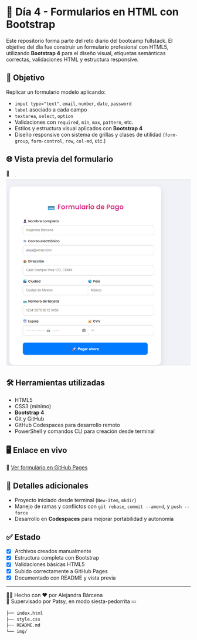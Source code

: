 # 🚀 Día 4 - Formularios en HTML con Bootstrap

Este repositorio forma parte del reto diario del bootcamp fullstack. El objetivo del día fue construir un formulario profesional con HTML5, utilizando **Bootstrap 4** para el diseño visual, etiquetas semánticas correctas, validaciones HTML y estructura responsive.

## 🎯 Objetivo

Replicar un formulario modelo aplicando:

- `input type="text"`, `email`, `number`, `date`, `password`
- `label` asociado a cada campo
- `textarea`, `select`, `option`
- Validaciones con `required`, `min`, `max`, `pattern`, etc.
- Estilos y estructura visual aplicados con **Bootstrap 4**
- Diseño responsive con sistema de grillas y clases de utilidad (`form-group`, `form-control`, `row`, `col-md`, etc.)

## 🌐 Vista previa del formulario

📸  
![Vista previa del formulario](https://github.com/alejandrabarcena/dia4-formularios-html/blob/main/vista%20previa.png?raw=true)

## 🛠️ Herramientas utilizadas

- HTML5
- CSS3 (mínimo)
- **Bootstrap 4**
- Git y GitHub
- GitHub Codespaces para desarrollo remoto
- PowerShell y comandos CLI para creación desde terminal

## 🖥️ Enlace en vivo

🔗 [Ver formulario en GitHub Pages](https://alejandrabarcena.github.io/dia4-formularios-html/)

## 📌 Detalles adicionales

- Proyecto iniciado desde terminal (`New-Item`, `mkdir`)  
- Manejo de ramas y conflictos con `git rebase`, `commit --amend`, y `push --force`  
- Desarrollo en **Codespaces** para mejorar portabilidad y autonomía

## ✅ Estado

- [x] Archivos creados manualmente
- [x] Estructura completa con Bootstrap
- [x] Validaciones básicas HTML5
- [x] Subido correctamente a GitHub Pages
- [x] Documentado con README y vista previa

---

👩‍💻 Hecho con ❤️ por Alejandra Bárcena  
🐾 Supervisado por Patsy, en modo siesta-pedorrita 💤


```bash
├── index.html
├── style.css
├── README.md
└── img/
